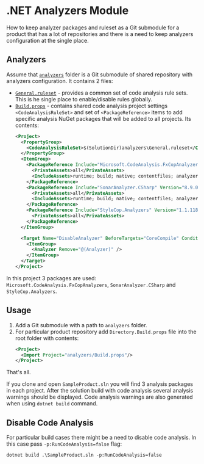 # .NET Analyzers Module

How to keep analyzer packages and ruleset as a Git submodule for a product that has a lot of repositories
and there is a need to keep analyzers configuration at the single place.

## Analyzers

Assume that [`analyzers`](analyzers) folder is a Git submodule of shared repository with analyzers configuration.
It contains 2 files:

- [`General.ruleset`](analyzers/General.ruleset) - provides a common set of code analysis rule sets. This is he single place to enable/disable rules globally.
- [`Build.props`](analyzers/Build.props) - contains shared code analysis project settings `<CodeAnalysisRuleSet>` and set of `<PackageReference>` items
  to add specific analysis NuGet packages that will be added to all projects.
  Its contents:
  ```xml
  <Project>
    <PropertyGroup>
      <CodeAnalysisRuleSet>$(SolutionDir)analyzers\General.ruleset</CodeAnalysisRuleSet>
    </PropertyGroup>
    <ItemGroup>
      <PackageReference Include="Microsoft.CodeAnalysis.FxCopAnalyzers" Version="3.0.0">
        <PrivateAssets>all</PrivateAssets>
        <IncludeAssets>runtime; build; native; contentfiles; analyzers</IncludeAssets>
      </PackageReference>
      <PackageReference Include="SonarAnalyzer.CSharp" Version="8.9.0.19135">
        <PrivateAssets>all</PrivateAssets>
        <IncludeAssets>runtime; build; native; contentfiles; analyzers</IncludeAssets>
      </PackageReference>
      <PackageReference Include="StyleCop.Analyzers" Version="1.1.118">
        <PrivateAssets>all</PrivateAssets>
      </PackageReference>
    </ItemGroup>

    <Target Name="DisableAnalyzer" BeforeTargets="CoreCompile" Condition="'$(RunCodeAnalysis)' == 'false'">
      <ItemGroup>
        <Analyzer Remove="@(Analyzer)" />
      </ItemGroup>
    </Target>
  </Project>
  ```

In this project 3 packages are used: `Microsoft.CodeAnalysis.FxCopAnalyzers`, `SonarAnalyzer.CSharp` and `StyleCop.Analyzers`.

## Usage

1. Add a Git submodule with a path to `analyzers` folder.
2. For particular product repository add `Directory.Build.props` file into the root folder with contents:
   ```xml
   <Project>
     <Import Project="analyzers/Build.props"/>
   </Project>
   ```

That's all.

If you clone and open `SampleProduct.sln` you will find 3 analysis packages in each project.
After the solution build with code analysis several analysis warnings should be displayed.
Code analysis warnings are also generated when using `dotnet build` command.

## Disable Code Analysis

For particular build cases there might be a need to disable code analysis.
In this case pass `-p:RunCodeAnalysis=false` flag:

```
dotnet build .\SampleProduct.sln -p:RunCodeAnalysis=false
```